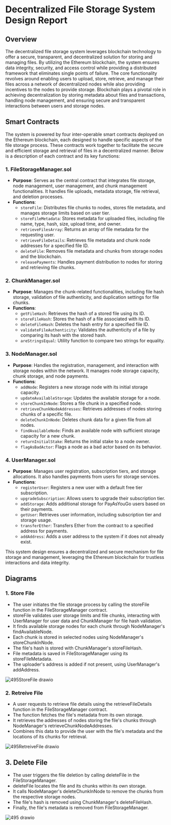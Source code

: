 # Decentralized File Storage System Design Report

## Overview

The decentralized file storage system leverages blockchain technology to offer a secure, transparent, and decentralized solution for storing and managing files. By utilizing the Ethereum blockchain, the system ensures data integrity, security, and access control while providing a distributed framework that eliminates single points of failure. The core functionality revolves around enabling users to upload, store, retrieve, and manage their files across a network of decentralized nodes while also providing incentives to the nodes to provide storage. Blockchain plays a pivotal role in achieving decentralization by storing metadata about files and transactions, handling node management, and ensuring secure and transparent interactions between users and storage nodes.

## Smart Contracts

The system is powered by four inter-operable smart contracts deployed on the Ethereum blockchain, each designed to handle specific aspects of the file storage process. These contracts work together to facilitate the secure and efficient storage and retrieval of files in a decentralized manner. Below is a description of each contract and its key functions:

### 1. **FileStorageManager.sol**
- **Purpose**: Serves as the central contract that integrates file storage, node management, user management, and chunk management functionalities. It handles file uploads, metadata storage, file retrieval, and deletion processes.
- **Functions**:
  - `storeFile`: Distributes file chunks to nodes, stores file metadata, and manages storage limits based on user tier.
  - `storeFileMetadata`: Stores metadata for uploaded files, including file name, type, hash, size, upload time, and owner.
  - `retrieveFilesArray`: Returns an array of file metadata for the requesting user.
  - `retrieveFileDetails`: Retrieves file metadata and chunk node addresses for a specified file ID.
  - `deleteFile`: Removes file metadata and chunks from storage nodes and the blockchain.
  - `releasePayments`: Handles payment distribution to nodes for storing and retrieving file chunks.

### 2. **ChunkManager.sol**
- **Purpose**: Manages the chunk-related functionalities, including file hash storage, validation of file authenticity, and duplication settings for file chunks.
- **Functions**:
  - `getFileHash`: Retrieves the hash of a stored file using its ID.
  - `storeFileHash`: Stores the hash of a file associated with its ID.
  - `deleteFileHash`: Deletes the hash entry for a specified file ID.
  - `validateFileAuthenticity`: Validates the authenticity of a file by comparing its hash with the stored hash.
  - `areStringsEqual`: Utility function to compare two strings for equality.

### 3. **NodeManager.sol**
- **Purpose**: Handles the registration, management, and interaction with storage nodes within the network. It manages node storage capacity, chunk storage, and node payments.
- **Functions**:
  - `addNode`: Registers a new storage node with its initial storage capacity.
  - `updateAvailableStorage`: Updates the available storage for a node.
  - `storeChunkInNode`: Stores a file chunk in a specified node.
  - `retrieveChunkNodeAddresses`: Retrieves addresses of nodes storing chunks of a specific file.
  - `deleteChunkInNode`: Deletes chunk data for a given file from all nodes.
  - `findAvailableNode`: Finds an available node with sufficient storage capacity for a new chunk.
  - `returnInitialStake`: Returns the initial stake to a node owner.
  - `flagAsBadActor`: Flags a node as a bad actor based on its behavior.

### 4. **UserManager.sol**
- **Purpose**: Manages user registration, subscription tiers, and storage allocations. It also handles payments from users for storage services.
- **Functions**:
  - `registerUser`: Registers a new user with a default free tier subscription.
  - `upgradeSubscription`: Allows users to upgrade their subscription tier.
  - `addStorage`: Adds additional storage for PayAsYouGo users based on their payments.
  - `getUser`: Retrieves user information, including subscription tier and storage usage.
  - `transferEther`: Transfers Ether from the contract to a specified address for payments.
  - `addAddress`: Adds a user address to the system if it does not already exist.

This system design ensures a decentralized and secure mechanism for file storage and management, leveraging the Ethereum blockchain for trustless interactions and data integrity.

## Diagrams

### 1. Store File

   - The user initiates the file storage process by calling the storeFile function in the FileStorageManager contract.
   - storeFile validates user storage limits and file chunks, interacting with UserManager for user data and ChunkManager for file hash validation.
   - It finds available storage nodes for each chunk through NodeManager's findAvailableNode.
   - Each chunk is stored in selected nodes using NodeManager's storeChunkInNode.
   - The file's hash is stored with ChunkManager's storeFileHash.
   - File metadata is saved in FileStorageManager using its storeFileMetadata.
   - The uploader's address is added if not present, using UserManager's addAddress.

![495StoreFile drawio](https://github.com/Karamveer200/decentralized-storage/assets/125762319/c7ada76b-038f-4ba9-8bce-88e117a38857)

### 2. Retreive File

   - A user requests to retrieve file details using the retrieveFileDetails function in the FileStorageManager contract.
   - The function fetches the file's metadata from its own storage.
   - It retrieves the addresses of nodes storing the file's chunks through NodeManager's retrieveChunkNodeAddresses.
   - Combines this data to provide the user with the file's metadata and the locations of its chunks for retrieval.

![495RetreiveFile drawio](https://github.com/Karamveer200/decentralized-storage/assets/125762319/bb1dd6f4-e4df-434c-bb94-ca8a5b434478)

## 3. Delete File

   - The user triggers the file deletion by calling deleteFile in the FileStorageManager.
   - deleteFile locates the file and its chunks within its own storage.
   - It calls NodeManager's deleteChunkInNode to remove the chunks from the respective storage nodes.
   - The file's hash is removed using ChunkManager's deleteFileHash.
   - Finally, the file's metadata is removed from FileStorageManager.

![495 drawio](https://github.com/Karamveer200/decentralized-storage/assets/125762319/b8afa584-33d8-4a21-b5c2-c94922676079)



